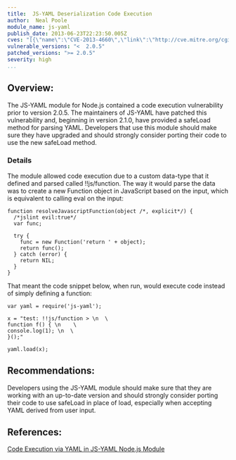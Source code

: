 ```yaml
---
title:  JS-YAML Deserialization Code Execution
author:  Neal Poole
module_name: js-yaml
publish_date: 2013-06-23T22:23:50.005Z
cves: "[{\"name\":\"CVE-2013-4660\",\"link\":\"http://cve.mitre.org/cgi-bin/cvename.cgi?name=CVE-2013-4660\"}]"
vulnerable_versions: "<  2.0.5"
patched_versions: ">= 2.0.5"
severity: high
...
```


## Overview:
The JS-YAML module for Node.js contained a code execution vulnerability prior to version 2.0.5. The maintainers of JS-YAML have patched this vulnerability and, beginning in version 2.1.0, have provided a safeLoad method for parsing YAML. Developers that use this module should make sure they have upgraded and should strongly consider porting their code to use the new safeLoad method.

### Details
The module allowed code execution due to a custom data-type that it defined and parsed called !!js/function. The way it would parse the data was to create a new Function object in JavaScript based on the input, which is equivalent to calling eval on the input:

```
function resolveJavascriptFunction(object /*, explicit*/) {
  /*jslint evil:true*/
  var func;

  try {
    func = new Function('return ' + object);
    return func();
  } catch (error) {
    return NIL;
  }
}
```
That meant the code snippet below, when run, would execute code instead of simply defining a function:

```
var yaml = require('js-yaml');

x = "test: !!js/function > \n  \
function f() { \n    \
console.log(1); \n  \
}();"

yaml.load(x);
```

## Recommendations:
Developers using the JS-YAML module should make sure that they are working with an up-to-date version and should strongly consider porting their code to use safeLoad in place of load, especially when accepting YAML derived from user input.

## References:
[Code Execution via YAML in JS-YAML Node.js Module](https://nealpoole.com/blog/2013/06/code-execution-via-yaml-in-js-yaml-nodejs-module/)
